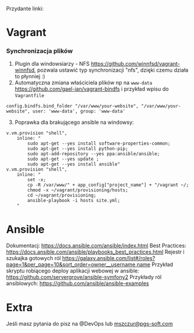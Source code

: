 Przydante linki:

# Vagrant
### Synchronizacja plików
1. Plugin dla windowsiarzy - NFS https://github.com/winnfsd/vagrant-winnfsd, pozwala ustawić typ synchronizacji "nfs", dzięki czemu działa to płynniej :)
2. Automatyczna zmiana właściciela plików np na ``www-data`` https://github.com/gael-ian/vagrant-bindfs i przykład wpisu do ``Vagrantfile``

```
config.bindfs.bind_folder "/var/www/your-website", "/var/www/your-website", user: 'www-data', group: 'www-data'
```

3. Poprawka dla brakującego ansible na windowsy:

```
v.vm.provision "shell",
    inline: "
        sudo apt-get --yes install software-properties-common;
        sudo apt-get --yes install python-pip;
        sudo apt-add-repository --yes ppa:ansible/ansible;
        sudo apt-get --yes update ;
        sudo apt-get --yes install ansible"
v.vm.provision "shell",
    inline: "
        set -x;
        cp -R /var/www/" + app_config["project_name"] + "/vagrant ~/;
        chmod -x ~/vagrant/provisioning/hosts;
        cd ~/vagrant/provisioning;
        ansible-playbook -i hosts site.yml;
    "
```

# Ansible
Dokumentacj: https://docs.ansible.com/ansible/index.html
Best Practices: https://docs.ansible.com/ansible/playbooks_best_practices.html
Rejestr i szukajka gotowych ról https://galaxy.ansible.com/list#/roles?page=1&per_page=10&sort_order=owner__username,name
Przykład skryptu robiącego deploy aplikacji webowej w ansible: https://github.com/servergrove/ansible-symfony2
Przykłady ról ansiblowych: https://github.com/ansible/ansible-examples

# Extra

Jeśli masz pytania do pisz na @DevOps lub mszczur@pgs-soft.com